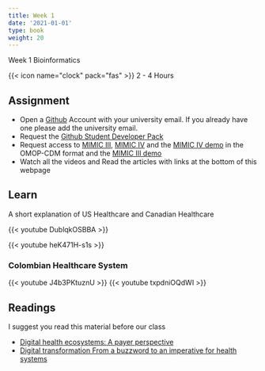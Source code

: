 ```yaml
---
title: Week 1
date: '2021-01-01'
type: book
weight: 20
---
```


Week 1 Bioinformatics

<!--more-->

{{< icon name="clock" pack="fas" >}} 2 - 4 Hours

## Assignment

- Open a [Github](www.github.com) Account with your university email. If you already have one please add the university email. 
- Request the [Github Student Developer Pack](https://education.github.com/pack)
- Request access to [MIMIC III](https://physionet.org/content/mimiciii/1.4/), [MIMIC IV](https://physionet.org/content/mimiciv/1.0/) and the [MIMIC IV demo](https://physionet.org/content/mimic-iv-demo-omop/0.9/) in the OMOP-CDM format and the [MIMIC III demo](https://physionet.org/content/mimiciii-demo/1.4/)
- Watch all the videos and Read the articles with links at the bottom of this webpage

## Learn

A short explanation of US Healthcare and Canadian Healthcare

{{< youtube DublqkOSBBA >}}

{{< youtube heK471H-s1s >}}

### Colombian Healthcare System

{{< youtube J4b3PKtuznU >}}
{{< youtube txpdniOQdWI >}}

## Readings

I suggest you read this material before our class

- [Digital health ecosystems: A payer perspective](https://www.mckinsey.com/industries/healthcare-systems-and-services/our-insights/digital-health-ecosystems-a-payer-perspective)
- [Digital transformation From a buzzword to an imperative for health systems](https://www2.deloitte.com/us/en/insights/industry/health-care/digital-transformation-in-healthcare.html)